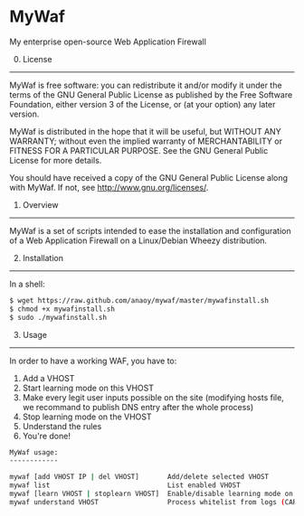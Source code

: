 MyWaf
=====

My enterprise open-source Web Application Firewall


0) License
----------

MyWaf is free software: you can redistribute it and/or modify it under the terms of the GNU General Public License as published by the Free Software Foundation, either version 3 of the License, or (at your option) any later version.

MyWaf is distributed in the hope that it will be useful, but WITHOUT ANY WARRANTY; without even the implied warranty of MERCHANTABILITY or FITNESS FOR A PARTICULAR PURPOSE. See the GNU General Public License for more details.

You should have received a copy of the GNU General Public License along with MyWaf. If not, see http://www.gnu.org/licenses/.

1) Overview
-----------

MyWaf is a set of scripts intended to ease the installation and configuration of a Web Application Firewall on a Linux/Debian Wheezy distribution.

2) Installation
---------------

In a shell:

```bash
$ wget https://raw.github.com/anaoy/mywaf/master/mywafinstall.sh
$ chmod +x mywafinstall.sh
$ sudo ./mywafinstall.sh
```

3) Usage
--------

In order to have a working WAF, you have to:
1. Add a VHOST
2. Start learning mode on this VHOST
3. Make every legit user inputs possible on the site (modifying hosts file, we recommand to publish DNS entry after the whole process)
4. Stop learning mode on the VHOST
5. Understand the rules
6. You're done!

```bash
MyWaf usage:
------------

mywaf [add VHOST IP | del VHOST]       Add/delete selected VHOST
mywaf list                             List enabled VHOST
mywaf [learn VHOST | stoplearn VHOST]  Enable/disable learning mode on VHOST
mywaf understand VHOST                 Process whitelist from logs (CARE if you've ALREADY been ATTACKED!)
```